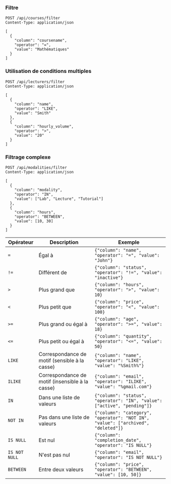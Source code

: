 ### Filtre

```http
POST /api/courses/filter
Content-Type: application/json

[
  {
    "column": "coursename",
    "operator": "=",
    "value": "Mathématiques"
  }
]
```

### Utilisation de conditions multiples

```http
POST /api/lecturers/filter
Content-Type: application/json

[
  {
    "column": "name",
    "operator": "LIKE",
    "value": "Smith"
  },
  {
    "column": "hourly_volume",
    "operator": ">",
    "value": "20"
  }
]
```

### Filtrage complexe

```http
POST /api/modalities/filter
Content-Type: application/json

[
  {
    "column": "modality",
    "operator": "IN",
    "value": ["Lab", "Lecture", "Tutorial"]
  },
  {
    "column": "hours",
    "operator": "BETWEEN",
    "value": [10, 30]
  }
]
```

| Opérateur     | Description                                     | Exemple                                                                          |
| ------------- | ----------------------------------------------- | -------------------------------------------------------------------------------- |
| `=`           | Égal à                                          | `{"column": "name", "operator": "=", "value": "John"}`                           |
| `!=`          | Différent de                                    | `{"column": "status", "operator": "!=", "value": "inactive"}`                    |
| `>`           | Plus grand que                                  | `{"column": "hours", "operator": ">", "value": 10}`                              |
| `<`           | Plus petit que                                  | `{"column": "price", "operator": "<", "value": 100}`                             |
| `>=`          | Plus grand ou égal à                            | `{"column": "age", "operator": ">=", "value": 18}`                               |
| `<=`          | Plus petit ou égal à                            | `{"column": "quantity", "operator": "<=", "value": 50}`                          |
| `LIKE`        | Correspondance de motif (sensible à la casse)   | `{"column": "name", "operator": "LIKE", "value": "%Smith%"}`                     |
| `ILIKE`       | Correspondance de motif (insensible à la casse) | `{"column": "email", "operator": "ILIKE", "value": "%gmail.com"}`                |
| `IN`          | Dans une liste de valeurs                       | `{"column": "status", "operator": "IN", "value": ["active", "pending"]}`         |
| `NOT IN`      | Pas dans une liste de valeurs                   | `{"column": "category", "operator": "NOT IN", "value": ["archived", "deleted"]}` |
| `IS NULL`     | Est nul                                         | `{"column": "completion_date", "operator": "IS NULL"}`                           |
| `IS NOT NULL` | N'est pas nul                                   | `{"column": "email", "operator": "IS NOT NULL"}`                                 |
| `BETWEEN`     | Entre deux valeurs                              | `{"column": "price", "operator": "BETWEEN", "value": [10, 50]}`                  |

